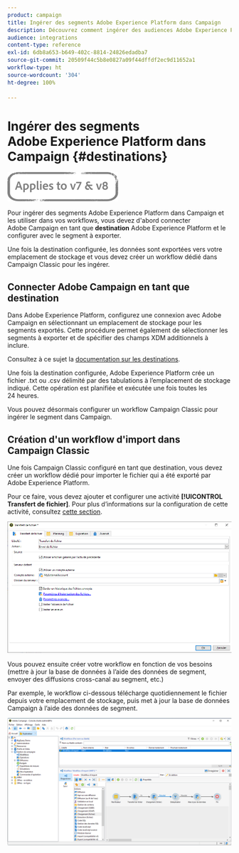 ```yaml
---
product: campaign
title: Ingérer des segments Adobe Experience Platform dans Campaign
description: Découvrez comment ingérer des audiences Adobe Experience Platform dans Campaign Classic.
audience: integrations
content-type: reference
exl-id: 6db8a653-b649-402c-8814-24826edadba7
source-git-commit: 20509f44c5b8e0827a09f44dffdf2ec9d11652a1
workflow-type: ht
source-wordcount: '304'
ht-degree: 100%

---
```


# Ingérer des segments Adobe Experience Platform dans Campaign {#destinations}

![](../../assets/common.svg)

Pour ingérer des segments Adobe Experience Platform dans Campaign et les utiliser dans vos workflows, vous devez d&#39;abord connecter Adobe Campaign en tant que **destination** Adobe Experience Platform et le configurer avec le segment à exporter.

Une fois la destination configurée, les données sont exportées vers votre emplacement de stockage et vous devez créer un workflow dédié dans Campaign Classic pour les ingérer.

## Connecter Adobe Campaign en tant que destination

Dans Adobe Experience Platform, configurez une connexion avec Adobe Campaign en sélectionnant un emplacement de stockage pour les segments exportés. Cette procédure permet également de sélectionner les segments à exporter et de spécifier des champs XDM additionnels à inclure.

Consultez à ce sujet la [documentation sur les destinations](https://experienceleague.adobe.com/docs/experience-platform/destinations/catalog/email-marketing/adobe-campaign.html?lang=fr).

Une fois la destination configurée, Adobe Experience Platform crée un fichier .txt ou .csv délimité par des tabulations à l’emplacement de stockage indiqué. Cette opération est planifiée et exécutée une fois toutes les 24 heures.

Vous pouvez désormais configurer un workflow Campaign Classic pour ingérer le segment dans Campaign.

## Création d&#39;un workflow d&#39;import dans Campaign Classic

Une fois Campaign Classic configuré en tant que destination, vous devez créer un workflow dédié pour importer le fichier qui a été exporté par Adobe Experience Platform.

Pour ce faire, vous devez ajouter et configurer une activité **[!UICONTROL Transfert de fichier]**. Pour plus d’informations sur la configuration de cette activité, consultez [cette section](../../workflow/using/file-transfer.md).

![](assets/rtcdp-file-transfer.png)

Vous pouvez ensuite créer votre workflow en fonction de vos besoins (mettre à jour la base de données à l’aide des données de segment, envoyer des diffusions cross-canal au segment, etc.)

Par exemple, le workflow ci-dessous télécharge quotidiennement le fichier depuis votre emplacement de stockage, puis met à jour la base de données Campaign à l’aide des données de segment.

![](assets/rtcdp-workflow.png)
